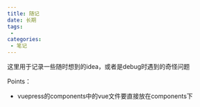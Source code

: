 ```yaml
---
title: 随记
date: 长期
tags:
 - 
categories:
 - 笔记
---
```


这里用于记录一些随时想到的idea，或者是debug时遇到的奇怪问题

Points：
* vuepress的components中的vue文件要直接放在components下